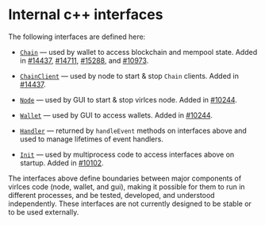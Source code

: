 # Internal c++ interfaces

The following interfaces are defined here:

* [`Chain`](chain.h) — used by wallet to access blockchain and mempool state. Added in [#14437](https://github.com/vpubchain/virlces/pull/14437), [#14711](https://github.com/vpubchain/virlces/pull/14711), [#15288](https://github.com/vpubchain/virlces/pull/15288), and [#10973](https://github.com/vpubchain/virlces/pull/10973).

* [`ChainClient`](chain.h) — used by node to start & stop `Chain` clients. Added in [#14437](https://github.com/vpubchain/virlces/pull/14437).

* [`Node`](node.h) — used by GUI to start & stop virlces node. Added in [#10244](https://github.com/vpubchain/virlces/pull/10244).

* [`Wallet`](wallet.h) — used by GUI to access wallets. Added in [#10244](https://github.com/vpubchain/virlces/pull/10244).

* [`Handler`](handler.h) — returned by `handleEvent` methods on interfaces above and used to manage lifetimes of event handlers.

* [`Init`](init.h) — used by multiprocess code to access interfaces above on startup. Added in [#10102](https://github.com/vpubchain/virlces/pull/10102).

The interfaces above define boundaries between major components of virlces code (node, wallet, and gui), making it possible for them to run in different processes, and be tested, developed, and understood independently. These interfaces are not currently designed to be stable or to be used externally.
